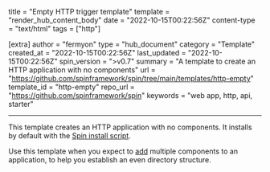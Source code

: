 title = "Empty HTTP trigger template"
template = "render_hub_content_body"
date = "2022-10-15T00:22:56Z"
content-type = "text/html"
tags = ["http"]

[extra]
author = "fermyon"
type = "hub_document"
category = "Template"
created_at = "2022-10-15T00:22:56Z"
last_updated = "2022-10-15T00:22:56Z"
spin_version = ">v0.7"
summary =  "A template to create an HTTP application with no components"
url = "https://github.com/spinframework/spin/tree/main/templates/http-empty"
template_id = "http-empty"
repo_url = "https://github.com/spinframework/spin"
keywords = "web app, http, api, starter"

---

This template creates an HTTP application with no components. It installs by default with the [Spin install script](../../spin/install#installing-spin).

Use this template when you expect to [add](../../spin/writing-apps#adding-a-new-component-to-an-application) multiple components to an application, to help you establish an even directory structure.

